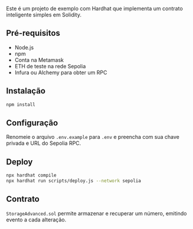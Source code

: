 
Este é um projeto de exemplo com Hardhat que implementa um contrato inteligente simples em Solidity.

## Pré-requisitos

- Node.js
- npm
- Conta na Metamask
- ETH de teste na rede Sepolia
- Infura ou Alchemy para obter um RPC

## Instalação

```bash
npm install
```

## Configuração

Renomeie o arquivo `.env.example` para `.env` e preencha com sua chave privada e URL do Sepolia RPC.

## Deploy

```bash
npx hardhat compile
npx hardhat run scripts/deploy.js --network sepolia
```

## Contrato

`StorageAdvanced.sol` permite armazenar e recuperar um número, emitindo evento a cada alteração.
